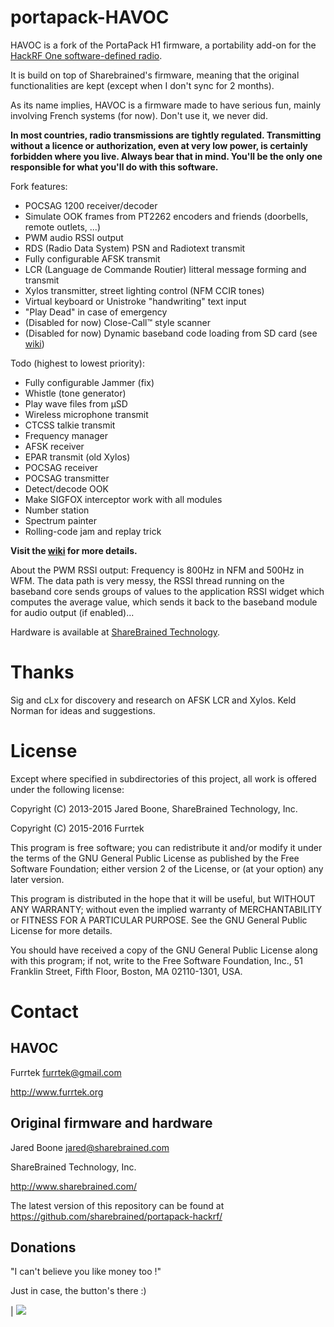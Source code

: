 # portapack-HAVOC

HAVOC is a fork of the PortaPack H1 firmware, a portability add-on for the [HackRF One software-defined radio](http://greatscottgadgets.com/hackrf/).

It is build on top of Sharebrained's firmware, meaning that the original functionalities are kept (except when I don't sync for 2 months).

As its name implies, HAVOC is a firmware made to have serious fun, mainly involving French systems (for now). Don't use it, we never did.

**In most countries, radio transmissions are tightly regulated. Transmitting without a licence or authorization, even at very low power, is certainly forbidden where you live. Always bear that in mind. You'll be the only one responsible for what you'll do with this software.**

Fork features:
* POCSAG 1200 receiver/decoder
* Simulate OOK frames from PT2262 encoders and friends (doorbells, remote outlets, ...)
* PWM audio RSSI output
* RDS (Radio Data System) PSN and Radiotext transmit
* Fully configurable AFSK transmit
* LCR (Language de Commande Routier) litteral message forming and transmit
* Xylos transmitter, street lighting control (NFM CCIR tones)
* Virtual keyboard or Unistroke "handwriting" text input
* "Play Dead" in case of emergency
* (Disabled for now) Close-Call™ style scanner
* (Disabled for now) Dynamic baseband code loading from SD card (see [wiki](https://github.com/furrtek/portapack-havoc/wiki))

Todo (highest to lowest priority):
* Fully configurable Jammer (fix)
* Whistle (tone generator)
* Play wave files from µSD
* Wireless microphone transmit
* CTCSS talkie transmit
* Frequency manager
* AFSK receiver
* EPAR transmit (old Xylos)
* POCSAG receiver
* POCSAG transmitter
* Detect/decode OOK
* Make SIGFOX interceptor work with all modules
* Number station
* Spectrum painter
* Rolling-code jam and replay trick

**Visit the [wiki](https://github.com/furrtek/portapack-havoc/wiki) for more details.**

About the PWM RSSI output: Frequency is 800Hz in NFM and 500Hz in WFM. The data path is very messy, the RSSI thread running on the baseband core sends groups of values to the application RSSI widget which computes the average value, which sends it back to the baseband module for audio output (if enabled)...

Hardware is available at [ShareBrained Technology](http://sharebrained.com/portapack).

# Thanks

Sig and cLx for discovery and research on AFSK LCR and Xylos. Keld Norman for ideas and suggestions.

# License

Except where specified in subdirectories of this project, all work is offered under the following license:

Copyright (C) 2013-2015 Jared Boone, ShareBrained Technology, Inc.

Copyright (C) 2015-2016 Furrtek

This program is free software; you can redistribute it and/or
modify it under the terms of the GNU General Public License
as published by the Free Software Foundation; either version 2
of the License, or (at your option) any later version.

This program is distributed in the hope that it will be useful,
but WITHOUT ANY WARRANTY; without even the implied warranty of
MERCHANTABILITY or FITNESS FOR A PARTICULAR PURPOSE.  See the
GNU General Public License for more details.

You should have received a copy of the GNU General Public License
along with this program; if not, write to the Free Software
Foundation, Inc., 51 Franklin Street, Fifth Floor, Boston, MA
02110-1301, USA.

# Contact

## HAVOC

Furrtek <furrtek@gmail.com>

<http://www.furrtek.org>

## Original firmware and hardware

Jared Boone <jared@sharebrained.com>

ShareBrained Technology, Inc.

<http://www.sharebrained.com/>

The latest version of this repository can be found at
https://github.com/sharebrained/portapack-hackrf/

## Donations

"I can't believe you like money too !"

Just in case, the button's there :)

| [![](https://www.paypalobjects.com/en_US/i/btn/btn_donateCC_LG.gif)](https://www.paypal.com/cgi-bin/webscr?cmd=_s-xclick&hosted_button_id=D3DX2393MZQY8)
